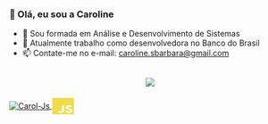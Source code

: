 ### 👋 Olá, eu sou a Caroline

- 🔭 Sou formada em Análise e Desenvolvimento de Sistemas
- 🌱 Atualmente trabalho como desenvolvedora no Banco do Brasil
- 📫 Contate-me no e-mail: caroline.sbarbara@gmail.com

##

<div align="center">
  <a href="https://github.com/carolinebarbara">
  <img width="48%" src="https://github-readme-stats.vercel.app/api/top-langs/?username=carolinebarbara&hide_progress=false&hide=css,html&layout=compact&theme=midnight-purple"/>
</div>
<div style="display: inline_block"><br>
  <img align="center" alt="Carol-Js" height="30" width="40" src="https://cdn.jsdelivr.net/gh/devicons/devicon@latest/icons/java/java-original-wordmark.svg">
  <img align="center" alt="Carol-Js" height="30" width="40" src="https://raw.githubusercontent.com/devicons/devicon/master/icons/javascript/javascript-plain.svg">
</div>
  
  ##
